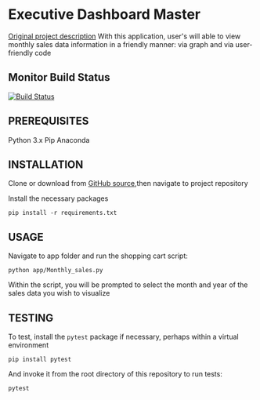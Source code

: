 # Executive Dashboard Master

[Original project description](https://github.com/prof-rossetti/georgetown-opim-243-201901/blob/master/projects/exec-dash.md)
With this application, user's will able to view monthly sales data information in a friendly manner: via graph and via user-friendly code

## Monitor Build Status
[![Build Status](https://travis-ci.com/sambeyda/Exec-Dashboard.svg?branch=revisited-testing)](https://travis-ci.com/sambeyda/Exec-Dashboard)

## PREREQUISITES
Python 3.x
Pip
Anaconda

## INSTALLATION

Clone or download from [GitHub source](https://github.com/sambeyda/Exec-Dashboard),then navigate to project repository

Install the necessary packages
```
pip install -r requirements.txt
```

## USAGE

Navigate to app folder and run the shopping cart script:

```
python app/Monthly_sales.py
```

Within the script, you will be prompted to select the month and year of the sales data you wish to visualize

## TESTING

To test, install the `pytest` package if necessary, perhaps within a virtual environment
```
pip install pytest
``` 
And invoke it from the root directory of this repository to run tests:

```py
pytest
```

